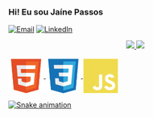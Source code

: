 ### Hi! Eu sou Jaíne Passos

 [![Email](https://img.shields.io/badge/Gmail-D14836?style=for-the-badge&logo=gmail&logoColor=white)](mailto:jainepassos91@gmail.com)
 [![LinkedIn](https://img.shields.io/badge/LinkedIn-0077B5?style=for-the-badge&logo=linkedin&logoColor=white)](https://www.linkedin.com/in/ja%C3%ADne-passos-62a7b0215/)
 
 
 <div align="center">
  <a href="https://github.com/JainePassos">
  <img height="170em" src="https://github-readme-stats.vercel.app/api?username=JainePassos&show_icons=true&theme=cobalt&include_all_commits=true&count_private=true"/>
  <img height="170em" src="https://github-readme-stats.vercel.app/api/top-langs/?username=JainePassos&layout=compact&langs_count=7&theme=cobalt"/>
</div>
 
 </div>
<div style="display: inline_block"><br>
  <img align="center" alt="HTML" height="70" width="70" src="https://raw.githubusercontent.com/devicons/devicon/master/icons/html5/html5-original.svg">
  <img align="center" alt="CSS" height="70" width="70" src="https://raw.githubusercontent.com/devicons/devicon/master/icons/css3/css3-original.svg">
   <img align="center" alt="Js" height="70" width="70" src="https://raw.githubusercontent.com/devicons/devicon/master/icons/javascript/javascript-plain.svg">
 </div>
  
  ![Snake animation](https://github.com/JainePassos/JainePassos/blob/output/github-contribution-grid-snake.svg)
 
